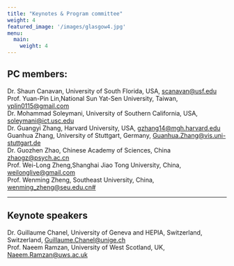 ```yaml
---
title: "Keynotes & Program committee"
weight: 4
featured_image: '/images/glasgow4.jpg'
menu:
  main:
    weight: 4
---
```


## PC members:

Dr. Shaun Canavan, University of South Florida, USA, [scanavan@usf.edu](mailto:scanavan@usf.edu)  
Prof. Yuan-Pin Lin,National Sun Yat-Sen University, Taiwan, [yplin0115@gmail.com](mailo:yplin0115@gmail.com)  
Dr. Mohammad Soleymani, University of Southern California, USA, [soleymani@ict.usc.edu](mailto:soleymani@ict.usc.edu)  
Dr. Guangyi Zhang, Harvard University, USA, [gzhang14@mgh.harvard.edu](mailto:gzhang14@mgh.harvard.edu)  
Guanhua Zhang, University of Stuttgart, Germany, [Guanhua.Zhang@vis.uni-stuttgart.de](mailto:Guanhua.Zhang@vis.uni-stuttgart.de)  
Dr. Guozhen Zhao,  Chinese Academy of Sciences, China [zhaogz@psych.ac.cn](mailto:zhaogz@psych.ac.cn)  
Prof. Wei-Long Zheng,Shanghai Jiao Tong University, China, [weilonglive@gmail.com](mailto:weilonglive@gmail.com)  
Prof. Wenming Zheng, Southeast University, China, [wenming_zheng@seu.edu.cn#](mailto:wenming_zheng@seu.edu.cn#)  
 

----


## Keynote speakers

Dr. Guillaume Chanel, University of Geneva and HEPIA, Switzerland, Switzerland, [Guillaume.Chanel@unige.ch](mailto:Guillaume.Chanel@unige.ch)  
Prof. Naeem Ramzan, University of West Scotland, UK, [Naeem.Ramzan@uws.ac.uk](mailto:Naeem.Ramzan@uws.ac.uk)
